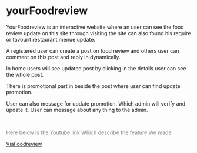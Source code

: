 

<!DOCTYPE html>
<html>
<head>  
<h1>yourFoodreview</h1>
<link rel="stylesheet" href="https://maxcdn.bootstrapcdn.com/bootstrap/3.3.7/css/bootstrap.min.css">
</head>
<body>

<p><i class="glyphicon glyphicon-thumbs-up"></i>YourFoodreview is an interactive website where an user can see the food review update on this site through visiting the site can also found his require or favourit restaurant menue update.
  </p> 
  <p> <i class="glyphicon glyphicon-thumbs-up"></i>A registered user can create a post on food review and others user can comment on this post and reply in dynamically. 
  </p>
  <p><i class="glyphicon glyphicon-thumbs-up"></i>In home users will see updated post by clicking in the details user can see the whole post. 
  </p>
  <p><i class="glyphicon glyphicon-thumbs-up"></i>There is promotional part in beside the post where user can find update promotion. 
    </p>
    <p><i class="glyphicon glyphicon-thumbs-up"></i>User can also message for update promotion. Which admin will verify and update it. User can message about any thing to the admin.</p>
    <br>

  <p style="color:gray;">Here below is the Youtube link Which describe the feature We made</p>
  <a href="https://www.youtube.com/watch?v=jY_JEfVR3X0&ab_channel=ShaniulShanto"> ViaFoodreview </a>


</body>
</html>


